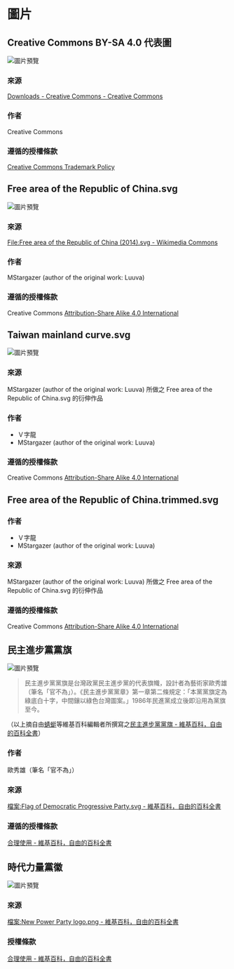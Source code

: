 # 圖片
## Creative Commons BY-SA 4.0 代表圖
![圖片預覽](by-sa.svg)

### 來源
[Downloads - Creative Commons - Creative Commons](https://creativecommons.org/about/downloads/)

### 作者
Creative Commons

### 遵循的授權條款
[Creative Commons Trademark Policy](https://creativecommons.org/policies/)

## Free area of the Republic of China.svg
![圖片預覽](Free%20area%20of%20the%20Republic%20of%20China.svg)

### 來源
[File:Free area of the Republic of China (2014).svg - Wikimedia Commons](https://commons.wikimedia.org/wiki/File:Free_area_of_the_Republic_of_China_(2014).svg)

### 作者
MStargazer (author of the original work: Luuva) 

### 遵循的授權條款
Creative Commons [Attribution-Share Alike 4.0 International](https://creativecommons.org/licenses/by-sa/4.0/deed.en)

## Taiwan mainland curve.svg
![圖片預覽](Taiwan%20mainland%20curve.svg)

### 來源
MStargazer (author of the original work: Luuva) 所做之 Free area of the Republic of China.svg 的衍伸作品

### 作者
* Ｖ字龍
* MStargazer (author of the original work: Luuva)

### 遵循的授權條款
Creative Commons [Attribution-Share Alike 4.0 International](https://creativecommons.org/licenses/by-sa/4.0/deed.en)

## Free area of the Republic of China.trimmed.svg
### 作者
* Ｖ字龍
* MStargazer (author of the original work: Luuva) 

### 來源
MStargazer (author of the original work: Luuva) 所做之 Free area of the Republic of China.svg 的衍伸作品

### 遵循的授權條款
Creative Commons [Attribution-Share Alike 4.0 International](https://creativecommons.org/licenses/by-sa/4.0/deed.en)

## 民主進步黨黨旗
![圖片預覽](Flag_of_Democratic_Progressive_Party.svg)

> 民主進步黨黨旗是台灣政黨民主進步黨的代表旗幟，設計者為藝術家歐秀雄（筆名「官不為」）。《民主進步黨黨章》第一章第二條規定：「本黨黨旗定為綠底白十字，中間鑲以綠色台灣圖案。」1986年民進黨成立後即沿用為黨旗至今。

（以上摘自由[蜻蜓](https://zh.wikipedia.org/wiki/User:%E8%9C%BB%E8%9C%93)等維基百科編輯者所撰寫之[民主進步黨黨旗 - 維基百科，自由的百科全書](https://zh.wikipedia.org/wiki/%E6%B0%91%E4%B8%BB%E9%80%B2%E6%AD%A5%E9%BB%A8%E9%BB%A8%E6%97%97)）


### 作者
歐秀雄（筆名「官不為」）

### 來源
[檔案:Flag of Democratic Progressive Party.svg - 維基百科，自由的百科全書](https://zh.wikipedia.org/wiki/File:Flag_of_Democratic_Progressive_Party.svg)

### 遵循的授權條款
[合理使用 - 維基百科，自由的百科全書](https://zh.wikipedia.org/wiki/%E5%90%88%E7%90%86%E4%BD%BF%E7%94%A8)

## 時代力量黨徽
![圖片預覽](New_Power_Party_logo.png)

### 來源
[檔案:New Power Party logo.png - 維基百科，自由的百科全書](https://zh.wikipedia.org/wiki/File:New_Power_Party_logo.png)

### 授權條款
[合理使用 - 維基百科，自由的百科全書](https://zh.wikipedia.org/wiki/%E5%90%88%E7%90%86%E4%BD%BF%E7%94%A8)

